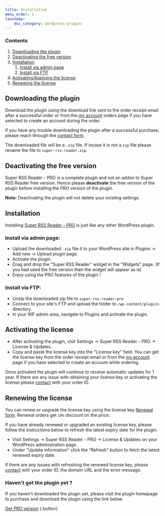 ```yaml
---
title: Installation
menu_order: 1
taxonomy:
    doc_category: wordpress-plugins
---
```


### Contents

1. [Downloading the plugin](#downloading-the-plugin)
2. [Deactivating the free version](#deactivating-the-free-version)
3. [Installation](#installation)
    1. [Install via admin page](#install-via-admin-page)
    2. [Install via FTP](#install-via-ftp)
4. [Activating/Applying the license](#activating-the-license)
5. [Renewing the license](#renewing-the-license)

## Downloading the plugin

Download the plugin using the download link sent to the order receipt email after a successful order or from the [my account](/my-account/) orders page if you have selected to create an account during the order.

If you have any trouble downloading the plugin after a successful purchase, please reach through the [contact form](/contact/).

The downloaded file will be a `.zip` file. If incase it is not a `zip` file please rename the file to `super-rss-reader.zip`.

## Deactivating the free version

Super RSS Reader - PRO is a complete plugin and not an addon to Super RSS Reader free version. Hence please __deactivate__ the free version of the plugin before installing the PRO version of the plugin.

**Note:** Deactivating the plugin will not delete your existing settings.

## Installation

Installing [Super RSS Reader - PRO](/wordpress-plugins/super-rss-reader-pro/) is just like any other WordPress plugin.

### Install via admin page:

- Upload the downloaded `.zip` file it to your WordPress site in Plugins -> Add new -> Upload plugin page.
- Activate the plugin.
- Drag and drop the "Super RSS Reader" widget in the "Widgets" page. (If you had used the free version then the widget will appear as is)
- Enjoy using the PRO features of the plugin !

### Install via FTP:

- Unzip the downloaded zip file to `super-rss-reader-pro`
- Connect to your site's FTP and upload the folder to `/wp-content/plugins` directory.
- In your WP admin area, navigate to Plugins and activate the plugin.

## Activating the license

- After activating the plugin, visit Settings -> Super RSS Reader - PRO -> License & Updates.
- Copy and paste the license key into the "License key" field. You can get the license key from the order receipt email or from the [my account](/my-account/) page if you have selected to create an account while ordering.

Once activated the plugin will continue to receive automatic updates for 1 year. If there are any issue with obtaining your license key or activating the license please [contact](/contact/) with your order ID.

## Renewing the license

You can renew or upgrade the license key using the license key [Renewal form](/renew/). Renewal orders get <code>10%</code> discount on the price.

If you have already renewed or upgraded an existing license key, please follow the instructions below to refresh the latest expiry date for the plugin.

- Visit Settings -> Super RSS Reader - PRO -> License & Updates on your WordPress administration page.
- Under "Update information" click the "Refresh" button to fetch the latest renewed expiry date.

If there are any issues with refreshing the renewed license key, please [contact](/contact/) with your order ID, the domain URL and the error message.

### Haven't got the plugin yet ?

If you haven't downloaded the plugin yet, please visit the plugin homepage to purchase and download the plugin using the link below.

[Get PRO version](/wordpress-plugins/super-rss-reader/) {.button}